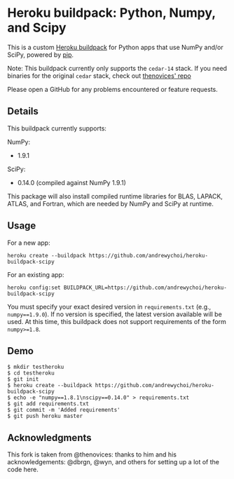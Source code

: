 Heroku buildpack: Python, Numpy, and Scipy
====================================================

This is a custom [Heroku buildpack](http://devcenter.heroku.com/articles/buildpacks)
for Python apps that use NumPy and/or SciPy, powered by [pip](http://www.pip-installer.org/).

Note: This buildpack currently only supports the `cedar-14` stack. If you 
need binaries for the original `cedar` stack, check out 
[thenovices' repo](https://github.com/thenovices/heroku-buildpack-scipy)

Please open a GitHub for any problems encountered or feature requests.

Details
-------

This buildpack currently supports:

NumPy:
  * 1.9.1

SciPy:
  * 0.14.0 (compiled against NumPy 1.9.1)

This package will also install compiled runtime libraries for BLAS, LAPACK,
ATLAS, and Fortran, which are needed by NumPy and SciPy at runtime.

Usage
-----
For a new app:

    heroku create --buildpack https://github.com/andrewychoi/heroku-buildpack-scipy

For an existing app:

    heroku config:set BUILDPACK_URL=https://github.com/andrewychoi/heroku-buildpack-scipy

You must specify your exact desired version in `requirements.txt` (e.g.,
`numpy==1.9.0`). If no version is specified, the latest version available will
be used. At this time, this buildpack does not support requirements of the
form `numpy>=1.8`.

Demo
----

    $ mkdir testheroku
    $ cd testheroku
    $ git init
    $ heroku create --buildpack https://github.com/andrewychoi/heroku-buildpack-scipy
    $ echo -e "numpy==1.8.1\nscipy==0.14.0" > requirements.txt
    $ git add requirements.txt
    $ git commit -m 'Added requirements'
    $ git push heroku master


Acknowledgments
---------------

This fork is taken from @thenovices: thanks to him and his acknowledgements: 
@dbrgn, @wyn, and others for
setting up a lot of the code here.
